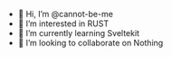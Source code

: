 - 👋 Hi, I’m @cannot-be-me
- 👀 I’m interested in RUST
- 🌱 I’m currently learning Sveltekit
- 💞️ I’m looking to collaborate on Nothing

<!---
cannot-be-me/cannot-be-me is a ✨ special ✨ repository because its `README.md` (this file) appears on your GitHub profile.
You can click the Preview link to take a look at your changes.
--->
